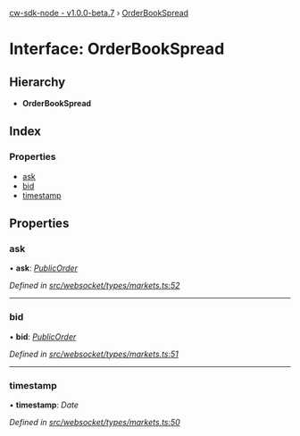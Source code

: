 [cw-sdk-node - v1.0.0-beta.7](../README.md) › [OrderBookSpread](orderbookspread.md)

# Interface: OrderBookSpread

## Hierarchy

* **OrderBookSpread**

## Index

### Properties

* [ask](orderbookspread.md#ask)
* [bid](orderbookspread.md#bid)
* [timestamp](orderbookspread.md#timestamp)

## Properties

###  ask

• **ask**: *[PublicOrder](publicorder.md)*

*Defined in [src/websocket/types/markets.ts:52](https://github.com/cryptowatch/cw-sdk-node/blob/57cae01/src/websocket/types/markets.ts#L52)*

___

###  bid

• **bid**: *[PublicOrder](publicorder.md)*

*Defined in [src/websocket/types/markets.ts:51](https://github.com/cryptowatch/cw-sdk-node/blob/57cae01/src/websocket/types/markets.ts#L51)*

___

###  timestamp

• **timestamp**: *Date*

*Defined in [src/websocket/types/markets.ts:50](https://github.com/cryptowatch/cw-sdk-node/blob/57cae01/src/websocket/types/markets.ts#L50)*
